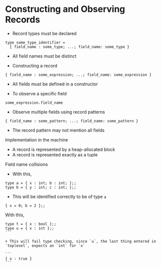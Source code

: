 # Constructing and Observing Records

+ Record types must be declared

```
type some_type_identifier = 
  { field_name : some_type; ...; field_name: some_type }
```

+ All field names must be distinct

+ Constructing a record

```
{ field_name : some_expression; ...; field_name: some_expression }
```

+ All fields must be defined in a constructor

+ To observe a specific field

```
some_expression.field_name
```

+ Observe multiple fields using record patterns

```
{ field_name : some_pattern; ...; field_name: some_pattern }
```

+ The record pattern may not mention all fields

Implementation in the machine

+ A record is represented by a heap-allocated block
+ A record is represented exactly as a tuple

Field name collisions

+ With this,

```
type a = { x : int; b : int; };; 
type b = { y : int; c : int; };; 
```

+ This will be identified correctly to be of type `a`

```
{ x = 0; b = 2 };;
```

With this, 

````
type t = { x : bool };;
type u = { x : int };;
```

+ This will fail type checking, since `u`, the last thing entered in `toplevel`, expects an `int` for `x`

```
{ x : true }
```
